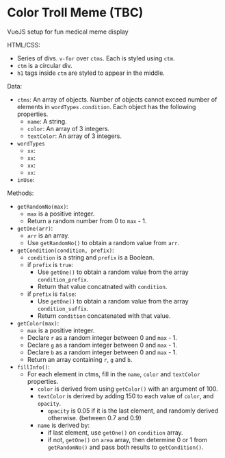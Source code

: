 # Color Troll Meme (TBC)
VueJS setup for fun medical meme display

HTML/CSS:
- Series of divs. `v-for` over `ctms`. Each is styled using `ctm`.
- `ctm` is a circular div.
- `h1` tags inside `ctm` are styled to appear in the middle.

Data:
- `ctms`: An array of objects. Number of objects cannot exceed number of elements in `wordTypes.condition`. Each object has the following properties.
  - `name`: A string.
  - `color`: An array of 3 integers.
  - `textColor`: An array of 3 integers.
- `wordTypes`
  - `xx`:
  - `xx`:
  - `xx`:
  - `xx`:
- `inUse`:

Methods:
- `getRandomNo(max)`:
  - `max` is a positive integer.
  - Return a random number from 0 to `max` - 1.
- `getOne(arr)`:
  - `arr` is an array.
  - Use `getRandomNo()` to obtain a random value from `arr`.
- `getCondition(condition, prefix)`:
  - `condition` is a string and `prefix` is a Boolean.
  - if `prefix` is `true`:
    - Use `getOne()` to obtain a random value from the array `condition_prefix`.
    - Return that value concatnated with `condition`.
  - if `prefix` is `false`:
    - Use `getOne()` to obtain a random value from the array `condition_suffix`.
    - Return `condition` concatenated with that value.
- `getColor(max)`:
  - `max` is a positive integer.
  - Declare `r` as a random integer between 0 and `max` - 1.
  - Declare `g` as a random integer between 0 and `max` - 1.
  - Declare `b` as a random integer between 0 and `max` - 1.
  - Return an array containing `r`, `g` and `b`.
- `fillInfo()`: 
  - For each element in ctms, fill in the `name`, `color` and `textColor` properties.
    - `color` is derived from using `getColor()` with an argument of 100.
    - `textColor` is derived by adding 150 to each value of `color`, and `opacity`.
      - `opacity` is 0.05 if it is the last element, and randomly derived otherwise. (between 0.7 and 0.9)
    - `name` is derived by:
      - if last element, use `getOne()` on `condition` array.
      - if not, `getOne()` on `area` array, then determine 0 or 1 from `getRandomNo()` and pass both results to `getCondition()`.
